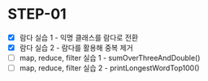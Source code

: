 # STEP-01

* [X] 람다 실습 1 - 익명 클래스를 람다로 전환
* [X] 람다 실습 2 - 람다를 활용해 중복 제거
* [ ] map, reduce, filter 실습 1 - sumOverThreeAndDouble()
* [ ] map, reduce, filter 실습 2 - printLongestWordTop100()
